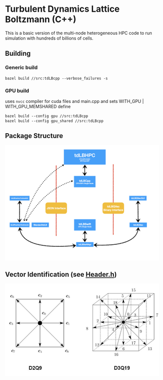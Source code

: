 # Turbulent Dynamics Lattice Boltzmann (C++)

This is a basic version of the multi-node heterogeneous HPC code to run simulation with hundreds of billions of cells.





## Building

### Generic build
```
bazel build //src:tdLBcpp --verbose_failures -s
```
### GPU build
uses `nvcc` compiler for cuda files and main.cpp and sets WITH_GPU | WITH_GPU_MEMSHARED define
```
bazel build --config gpu //src:tdLBcpp
bazel build --config gpu_shared //src:tdLBcpp
```


## Package Structure
![Package Structure](docs/Package-Structure.jpeg)




## Vector Identification (see [Header.h](tdlbcpp/src/Header.h))
![D2Q9 and D3Q19](docs/D2Q9-D3Q19.jpeg)

